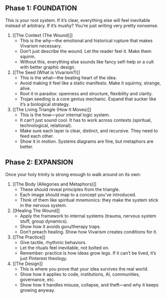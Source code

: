 ## Phase 1: FOUNDATION
This is your root system. If it’s clear, everything else will feel inevitable instead of arbitrary. If it’s mushy? You’re just writing very pretty nonsense.

1. [[The Context (The Wound)]]
	* This is the why—the emotional and historical rupture that makes Vivarism necessary.
	* Don’t just describe the wound. Let the reader feel it. Make them squirm.
	* Without this, everything else sounds like fancy self-help or a cult with better graphic design.
2. [[The Seed (What is Vivarism?)]]
	- This is the what—the beating heart of the idea.
	- Avoid making it feel like a static manifesto. Make it squirmy, strange, alive.
	- Root it in paradox: openness and structure, flexibility and clarity.
	- Trojan seeding is a core genius mechanic. Expand that sucker like it’s a biological strategy.
3. [[The Living Triangle (How It Moves)]]
	* This is the how—your internal logic system.
	* It can’t just sound cool. It has to work across contexts (spiritual, technological, relational).
	* Make sure each layer is clear, distinct, and recursive. They need to feed each other.
	* Show it in motion. Systems diagrams are fine, but metaphors are better.

## Phase 2: EXPANSION
Once your holy trinity is strong enough to walk around on its own:

1. [[The Body (Allegories and Metaphors)]]
	* These should reveal principles from the triangle.
	* Each image should map to a concept you’ve introduced.
	* Think of them like spiritual mnemonics: they make the system stick in the nervous system.
2. [[Healing The Wound]]
	* Apply the framework to internal systems (trauma, nervous system stuff, group dynamics).
	* Show how it avoids guru/therapy traps.
	* Don’t preach healing. Show how Vivarism creates conditions for it.
3. [[The Practice]]
	* Give tactile, rhythmic behaviors.
	* Let the rituals feel inevitable, not bolted on.
	* Remember: practice is how ideas grow legs. If it can’t be lived, it’s just Pinterest theology.
4. [[The Design]]
	* This is where you prove that your idea survives the real world.
	* Show how it applies to code, institutions, AI, communities, governance, etc.
	* Show how it handles misuse, collapse, and theft—and why it keeps growing anyway.
